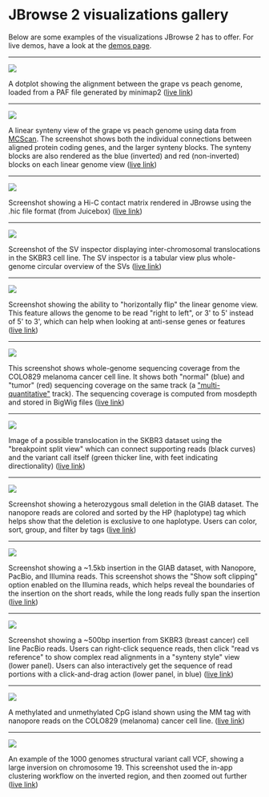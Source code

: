 # JBrowse 2 visualizations gallery

Below are some examples of the visualizations JBrowse 2 has to offer. For live
demos, have a look at the [demos page](../demos).

---

![](/img/dotplot.png)

A dotplot showing the alignment between the grape vs peach genome, loaded from a
PAF file generated by minimap2
([live link](https://jbrowse.org/code/jb2/main/?config=test_data%2Fconfig_dotplot.json&session=share-r4sMB3bHh5&password=C9jCa))

---

![](/img/linear_synteny.png)

A linear synteny view of the grape vs peach genome using data from
[MCScan](<https://github.com/tanghaibao/jcvi/wiki/MCscan-(Python-version)>). The
screenshot shows both the individual connections between aligned protein coding
genes, and the larger synteny blocks. The synteny blocks are also rendered as
the blue (inverted) and red (non-inverted) blocks on each linear genome view
([live link](https://jbrowse.org/code/jb2/main/?config=test_data%2Fconfig_dotplot.json&session=share-4MjF5YGM_G&password=rByjt))

---

![](/img/hic_track.png)

Screenshot showing a Hi-C contact matrix rendered in JBrowse using the .hic file
format (from Juicebox)
([live link](http://jbrowse.org/code/jb2/main/?config=test_data%2Fconfig_demo.json&session=share-xS8Eg67AFS&password=jPzH5))

---

![](/img/sv_inspector_importform_loaded.png)

Screenshot of the SV inspector displaying inter-chromosomal translocations in
the SKBR3 cell line. The SV inspector is a tabular view plus whole-genome
circular overview of the SVs
([live link](https://jbrowse.org/code/jb2/main/?config=test_data%2Fconfig_demo.json&session=share-n9_vE%2FEl2R&password=wu9J6))

---

![](/img/horizontally_flip.png)

Screenshot showing the ability to "horizontally flip" the linear genome view.
This feature allows the genome to be read "right to left", or 3' to 5' instead
of 5' to 3', which can help when looking at anti-sense genes or features
([live link](http://jbrowse.org/code/jb2/main/?config=test_data%2Fconfig_demo.json&session=share-6pkcSXlbFL&password=ER28C))

---

![](/img/cnv.png)

This screenshot shows whole-genome sequencing coverage from the COLO829 melanoma
cancer cell line. It shows both "normal" (blue) and "tumor" (red) sequencing
coverage on the same track (a
["multi-quantitative"](/docs/user_guides/multiquantitative_track/) track). The
sequencing coverage is computed from mosdepth and stored in BigWig files
([live link](https://jbrowse.org/code/jb2/main/?config=test_data%2Fconfig_demo.json&session=share-AcZSrC_yOb&password=e7b64))

---

![](/img/skbr3_translocation.png)

Image of a possible translocation in the SKBR3 dataset using the "breakpoint
split view" which can connect supporting reads (black curves) and the variant
call itself (green thicker line, with feet indicating directionality)
([live link](https://jbrowse.org/code/jb2/main/?config=test_data%2Fconfig_demo.json&session=share-Swq8pJTX0z&password=yM41l))

---

![](/img/smalldel.png)

Screenshot showing a heterozygous small deletion in the GIAB dataset. The
nanopore reads are colored and sorted by the HP (haplotype) tag which helps show
that the deletion is exclusive to one haplotype. Users can color, sort, group,
and filter by tags
([live link](https://jbrowse.org/code/jb2/main/?config=test_data%2Fconfig_demo.json&session=share-psOr2x2efp&password=bErZE))

---

![](/img/insertion.png)

Screenshot showing a ~1.5kb insertion in the GIAB dataset, with Nanopore,
PacBio, and Illumina reads. This screenshot shows the "Show soft clipping"
option enabled on the Illumina reads, which helps reveal the boundaries of the
insertion on the short reads, while the long reads fully span the insertion
([live link](https://jbrowse.org/code/jb2/main/?config=test_data/config_demo.json&session=share-oTyYRpz9fN&password=fYAbt))

---

![](/img/read_vs_ref_insertion.png)

Screenshot showing a ~500bp insertion from SKBR3 (breast cancer) cell line
PacBio reads. Users can right-click sequence reads, then click "read vs
reference" to show complex read alignments in a "synteny style" view (lower
panel). Users can also interactively get the sequence of read portions with a
click-and-drag action (lower panel, in blue)
([live link](https://jbrowse.org/code/jb2/main/?config=test_data%2Fconfig_demo.json&session=share-rzJ27iixQH&password=rSgZe))

---

![](/img/modifications.png)

A methylated and unmethylated CpG island shown using the MM tag with nanopore
reads on the COLO829 (melanoma) cancer cell line.
([live link](https://jbrowse.org/code/jb2/main/?config=test_data%2Fconfig_demo.json&session=share-LffYr8SI5E&password=VmZVl))

---

![](/img/multisv.png)

An example of the 1000 genomes structural variant call VCF, showing a large
inversion on chromosome 19. This screenshot used the in-app clustering workflow
on the inverted region, and then zoomed out further
([live link](https://jbrowse.org/code/jb2/main/?config=%2Fgenomes%2FGRCh38%2F1000genomes%2Fconfig_1000genomes.json&session=share-DN_h4SIwo4&password=CxkLw))
